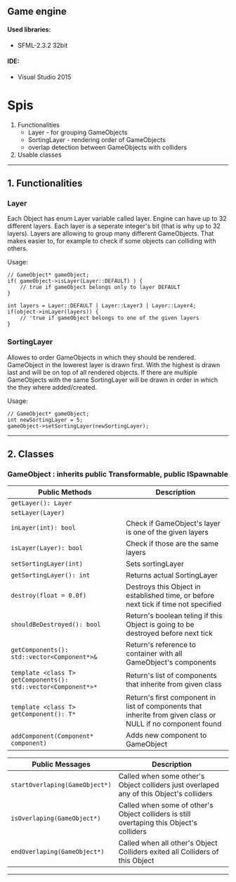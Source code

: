 ## Game engine 
#### Used libraries:
* SFML-2.3.2 32bit
#### IDE:
* Visual Studio 2015

Spis
=================================
1. Functionalities
	* Layer - for grouping GameObjects
	* SortingLayer - rendering order of GameObjects
	* overlap detection between GameObjects with colliders
2. Usable classes

---------------------------------------------------------------------------------------------------------------------

## 1. Functionalities
### Layer
   Each Object has enum Layer variable called layer. Engine can have up to 32 different layers. Each layer is a seperate integer's bit (that is why up to 32 layers).
Layers are allowing to group many different GameObjects. That makes easier to, for example to check if some objects can colliding with others.

Usage:

	// GameObject* gameObject;
	if( gameObject->isLayer(Layer::DEFAULT) ) {
		// true if gameObject belongs only to layer DEFAULT
	}

	int layers = Layer::DEFAULT | Layer::Layer3 | Layer::Layer4;
	if(object->inLayer(layers)) {
		// 'true if gameObject belongs to one of the given layers	
	}
	
### SortingLayer
Allowes to order GameObjects in which they should be rendered. GameObject in the lowerest layer is drawn first. With the highest is drawn last and will be on top of all rendered objects. If there are multiple GameObjects with the same SortingLayer will be drawn in order in which the they where added/created.
	
Usage:
	
	// GameObject* gameObject;
	int newSortingLayer = 5;
	gameObject->setSortingLayer(newSortingLayer);

---------------------------------------------------------------------------------------------------------------------
## 2. Classes
### **GameObject** : inherits public Transformable, public ISpawnable
 Public Methods                      | Description
 ------------------------------------|-----------------------------------------------------------------------------------------
 `getLayer(): Layer` |
 `setLayer(Layer)` |
 `inLayer(int): bool` | Check if GameObject's layer is one of the given layers
 `isLayer(Layer): bool` | Check if those are the same layers
 `setSortingLayer(int)` | Sets sortingLayer
 `getSortingLayer(): int` | Returns actual SortingLayer
 `destroy(float = 0.0f)`              | Destroys this Object in established time, or before next tick if time not specified
 `shouldBeDestroyed(): bool`               | Return's boolean teling if this Object is going to be destroyed before next tick
`getComponents(): std::vector<Component*>&` | Return's reference to container with all GameObject's components
`template <class T> getComponents(): std::vector<Component*>*` | Return's list of components that inherite from given class
`template <class T> getComponent(): T*` | Return's first component in list of components that inherite from given class or NULL if no component found
 `addComponent(Component* component)` | Adds new component to GameObject
 
 Public Messages           	| Description
 -------------------------------|-----------------------------------------------------------------------------------------
 `startOverlaping(GameObject*)`	| Called when some other's Object colliders just overlaped any of this Object's colliders 
 `isOverlaping(GameObject*)`    | Called when some of other's Object colliders is still overtaping this Object's colliders
 `endOverlaping(GameObject*)`	| Called when all other's Object Colliders exited all Colliders of this Object

----------------------------------------------------------------------------------------------------------------------
